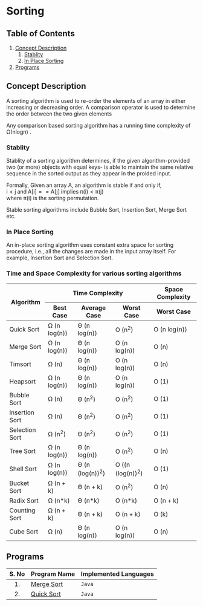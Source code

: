 # Sorting

## Table of Contents

1. [Concept Description](#program-description)
    1. [Stablity](#stablity)
    2. [In Place Sorting](#in-place-sorting)
2. [Programs](#programs)


## Concept Description

A sorting algorithm is used to re-order the elements of an array in either increasing or decreasing order. A comparison operator is used to determine the order between the two given elements

Any comparison based sorting algorithm has a running time complexity of $\mathsf{\Omega(nlogn)}$ . 

### Stablity 

Stablity of a sorting algorithm determines, if the given algorithm-provided two (or more) objects with equal keys- is able to maintain the same relative sequence in the sorted output as they appear in the proided input. 

Formally, 
Given an array A, an algorithm is stable if and only if, 
<br/> $\mathsf{i < j \; and \; A[i] == A[j] \; implies \; \pi(i) < \pi(j)}$
<br/> where $\mathsf{\pi(i)}$ is the sorting permutation.

Stable sorting algorithms include Bubble Sort, Insertion Sort, Merge Sort etc. 

### In Place Sorting

An in-place sorting algorithm uses constant extra space for sorting procedure, i.e., all the changes are made in the input array itself. For example, Insertion Sort and Selection Sort. 

### Time and Space Complexity for various sorting algorithms

<table>
    <thead>
        <tr>
            <th rowspan=2> Algorithm</th>
            <th colspan=3 style="text-align:center;"> Time Complexity</th>
            <th> Space Complexity</th>
        </tr>
        <tr>
            <th>Best Case</th>
            <th>Average Case</th>
            <th>Worst Case</th>
            <th>Worst Case</th>
        </tr>
    </thead>
    <tbody>
        <tr>
            <td>Quick Sort </td>
            <td>&Omega; (n log(n)) </td>
            <td>&Theta; (n log(n)) </td>
            <td>O (n<sup>2</sup>) </td>
            <td>O (n log(n)) </td>
        </tr>
        <tr>
            <td>Merge Sort </td>
            <td>&Omega; (n log(n)) </td>
            <td>&Theta; (n log(n)) </td>
            <td>O (n log(n)) </td>
            <td>O (n) </td>
        </tr>
        <tr>
            <td>Timsort </td>
            <td>&Omega; (n) </td>
            <td>&Theta; (n log(n)) </td>
            <td>O (n log(n)) </td>
            <td>O (n) </td>
        </tr>
        <tr>
            <td>Heapsort </td>
            <td>&Omega; (n log(n)) </td>
            <td>&Theta; (n log(n)) </td>
            <td>O (n log(n)) </td>
            <td>O (1) </td>
        </tr>
        <tr>
            <td>Bubble Sort </td>
            <td>&Omega; (n) </td>
            <td>&Theta; (n<sup>2</sup>) </td>
            <td>O (n<sup>2</sup>) </td>
            <td>O (1) </td>
        </tr>
        <tr>
            <td>Insertion Sort </td>
            <td>&Omega; (n) </td>
            <td>&Theta; (n<sup>2</sup>) </td>
            <td>O (n<sup>2</sup>) </td>
            <td>O (1) </td>
        </tr>
        <tr>
            <td>Selection Sort </td>
            <td>&Omega; (n<sup>2</sup>) </td>
            <td>&Theta; (n<sup>2</sup>) </td>
            <td>O (n<sup>2</sup>) </td>
            <td>O (1) </td>
        </tr>
        <tr>
            <td>Tree Sort </td>
            <td>&Omega; (n log(n)) </td>
            <td>&Theta; (n log(n)) </td>
            <td>O (n<sup>2</sup>) </td>
            <td>O (n) </td>
        </tr>
        <tr>
            <td>Shell Sort </td>
            <td>&Omega; (n log(n)) </td>
            <td>&Theta; (n (log(n))<sup>2</sup>) </td>
            <td>O ((n (log(n))<sup>2</sup>) </td>
            <td>O (1) </td>
        </tr>
        <tr>
            <td>Bucket Sort </td>
            <td>&Omega; (n + k) </td>
            <td>&Theta; (n + k) </td>
            <td>O (n<sup>2</sup>) </td>
            <td>O (n) </td>
        </tr>
        <tr>
            <td>Radix Sort </td>
            <td>&Omega; (n*k) </td>
            <td>&Theta; (n*k) </td>
            <td>O (n*k) </td>
            <td>O (n + k) </td>
        </tr>
        <tr>
            <td>Counting Sort </td>
            <td>&Omega; (n + k) </td>
            <td>&Theta; (n + k) </td>
            <td>O (n + k) </td>
            <td>O (k) </td>
        </tr>
        <tr>
            <td>Cube Sort </td>
            <td>&Omega; (n) </td>
            <td>&Theta; (n log(n)) </td>
            <td>O (n log(n)) </td>
            <td>O (n) </td>
        </tr>
    </tbody>
</table>

## Programs

|S. No| Program Name |Implemented Languages |
|:---:| :------------|:-------------------- |
| 1.  | [Merge Sort](Merge%20Sort/MergeSort.md)| `Java` |
| 2.  | [Quick Sort](Quick%20Sort/QuickSort.md)| `Java` |
